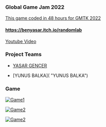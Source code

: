 ### Global Game Jam 2022
[This game coded in 48 hours for GMTK 2022](https://benyasar.itch.io/randomlab) 
#### https://benyasar.itch.io/randomlab
[Youtube Video](https://www.youtube.com/watch?v=vXtgUScJcGc "Game Video")
### Project Teams

- 	[YAŞAR GENÇER](https://github.com/YasarGencer "YAŞAR GENÇER")

- 	[YUNUS BALKA]( "YUNUS BALKA")

### Game

[![Game1](https://yasargencer.github.io/img/RandomLab03.jpg "Game1")](https://benyasar.itch.io/randomlab "Game1")

[![Game2](https://yasargencer.github.io/img/RandomLab01.jpg "Game1")](https://benyasar.itch.io/randomlab "Game2")

[![Game2](https://yasargencer.github.io/img/RandomLab02.jpg "Game1")](https://benyasar.itch.io/randomlab "Game3")
